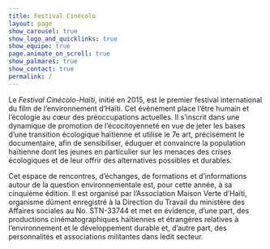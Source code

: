 ```yaml
---
title: Festival Cinécolo
layout: page
show_carousel: true
show_logo_and_quicklinks: true
show_equipe: true
page.animate_on_scroll: true
show_palmares: true
show_contact: true
permalink: /
---
```

Le _Festival Cinécolo-Haïti_, initié en 2015, est le premier festival international du film de l’environnement d’Haïti. Cet évènement place l’être humain et l’écologie au cœur des préoccupations actuelles. Il s’inscrit dans une dynamique de promotion de l’écocitoyenneté en vue de jeter les bases d’une transition écologique haïtienne et utilise le 7e art, précisément le documentaire, afin de sensibiliser, éduquer et convaincre la population haïtienne dont les jeunes en particulier sur les menaces des crises écologiques et de leur offrir des alternatives possibles et durables.

Cet espace de rencontres, d’échanges, de formations et d’informations autour de la question environnementale  est, pour cette année, à sa cinquième édition.  Il est organisé par l’Association Maison Verte d’Haïti, organisme dûment enregistré à la Direction du Travail du ministère des Affaires sociales au No. STN-33744 et met en évidence, d’une part, des productions cinématographiques haïtiennes et étrangères relatives à l’environnement et le développement durable et, d’autre part, des personnalités et associations militantes dans ledit secteur.
